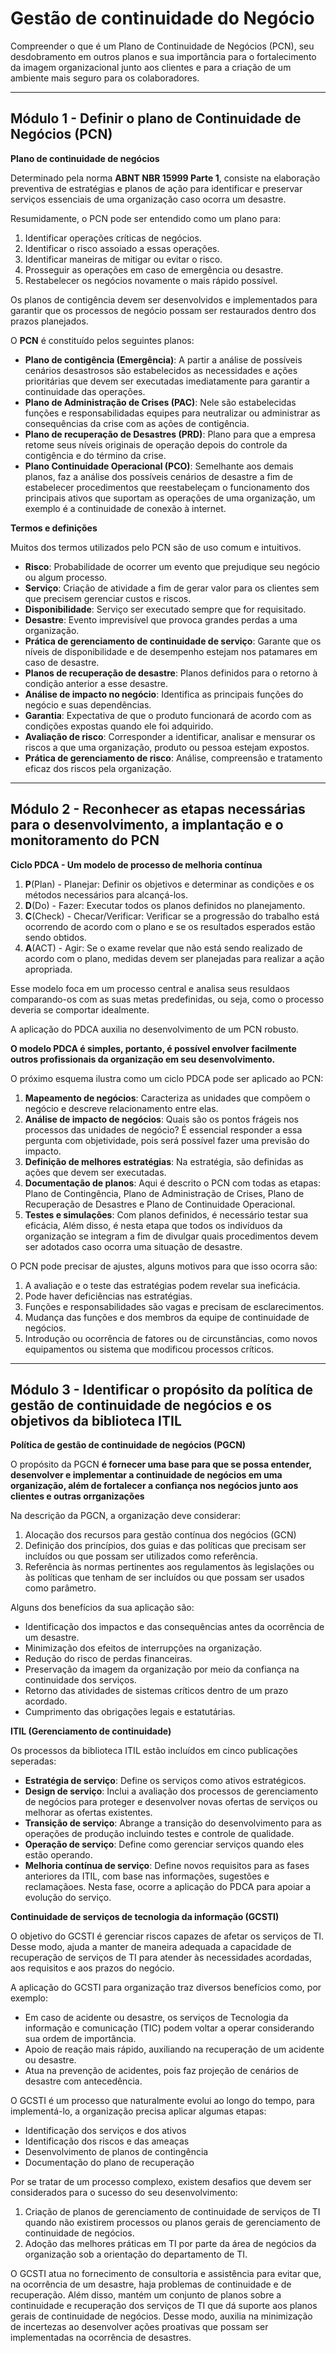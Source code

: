 # Gestão de continuidade do Negócio

Compreender o que é um Plano de Continuidade de Negócios (PCN), seu desdobramento em outros planos e sua importância para o fortalecimento da imagem organizacional junto aos clientes e para a criação de um ambiente mais seguro para os colaboradores.

***

## **Módulo 1 - Definir o plano de Continuidade de Negócios (PCN)**

**Plano de continuidade de negócios**

Determinado pela norma **ABNT NBR 15999 Parte 1**, consiste na elaboração preventiva de estratégias e planos de ação para identificar e preservar serviços essenciais de uma organização caso ocorra um desastre.

Resumidamente, o PCN pode ser entendido como um plano para:

1. Identificar operações críticas de negócios.
2. Identificar o risco assoiado a essas operações.
3. Identificar maneiras de mitigar ou evitar o risco.
4. Prosseguir as operações em caso de emergência ou desastre.
5. Restabelecer os negócios novamente o mais rápido possível.

Os planos de contigência devem ser desenvolvidos e implementados para garantir que os processos de negócio possam ser restaurados dentro dos prazos planejados.

O **PCN** é constituído pelos seguintes planos:

- **Plano de contigência (Emergência)**: A partir a análise de possíveis cenários desastrosos são estabelecidos as necessidades e ações prioritárias que devem ser executadas imediatamente para garantir a continuidade das operações.
- **Plano de Administração de Crises (PAC)**: Nele são estabelecidas funções e responsabilidadas equipes para neutralizar ou administrar as consequências da crise com as ações de contigência.
- **Plano de recuperação de Desastres (PRD)**: Plano para que a empresa retome seus níveis originais de operação depois do controle da contigência e do término da crise.
- **Plano Continuidade Operacional (PCO)**: Semelhante aos demais planos, faz a análise dos possíveis cenários de desastre a fim de estabelecer procedimentos que reestabeleçam o funcionamento dos principais ativos que suportam as operações de uma organização, um exemplo é a continuidade de conexão à internet.

**Termos e definições**

Muitos dos termos utilizados pelo PCN são de uso comum e intuitivos.

- **Risco**: Probabilidade de ocorrer um evento que prejudique seu negócio ou algum processo.
- **Serviço**: Criação de atividade a fim de gerar valor para os clientes sem que precisem gerenciar custos e riscos.
- **Disponibilidade**: Serviço ser executado sempre que for requisitado.
- **Desastre**: Evento imprevisível que provoca grandes perdas a uma organização.
- **Prática de gerenciamento de continuidade de serviço**: Garante que os níveis de disponibilidade e de desempenho estejam nos patamares em caso de desastre.
- **Planos de recuperação de desastre**: Planos definidos para o retorno à condição anterior a esse desastre.
- **Análise de impacto no negócio**: Identifica as principais funções do negócio e suas dependências.
- **Garantia**: Expectativa de que o produto funcionará de acordo com as condições expostas quando ele foi adquirido.
- **Avaliação de risco**: Corresponder a identificar, analisar e mensurar os riscos a que uma organização, produto ou pessoa estejam expostos.
- **Prática de gerenciamento de risco**: Análise, compreensão e tratamento eficaz dos riscos pela organização.

***

## **Módulo 2 - Reconhecer as etapas necessárias para o desenvolvimento, a implantação e o monitoramento do PCN**

**Ciclo PDCA - Um modelo de processo de melhoria contínua**

1. **P**(Plan) - Planejar: Definir os objetivos e determinar as condições e os métodos necessários para alcançá-los.
2. **D**(Do) - Fazer: Executar todos os planos definidos no planejamento.
3. **C**(Check) - Checar/Verificar: Verificar se a progressão do trabalho está ocorrendo de acordo com o plano e se os resultados esperados estão sendo obtidos.
4. **A**(ACT) - Agir: Se o exame revelar que não está sendo realizado de acordo com o plano, medidas devem ser planejadas para realizar a ação apropriada.

Esse modelo foca em um processo central e analisa seus resuldaos comparando-os com as suas metas predefinidas, ou seja, como o processo deveria se comportar idealmente.

A aplicação do PDCA auxilia no desenvolvimento de um PCN robusto.

**O modelo PDCA é simples, portanto, é possível envolver facilmente outros profissionais da organização em seu desenvolvimento.**

O próximo esquema ilustra como um ciclo PDCA pode ser aplicado ao PCN:

1. **Mapeamento de negócios**: Caracteriza as unidades que compõem o negócio e descreve relacionamento entre elas.
2. **Análise de impacto de negócios**: Quais são os pontos frágeis nos processos das unidades de negócio? É essencial responder a essa pergunta com objetividade, pois será possível fazer uma previsão do impacto.
3. **Definição de melhores estratégias**: Na estratégia, são definidas as ações que devem ser executadas.
4. **Documentação de planos**: Aqui é descrito o PCN com todas as etapas: Plano de Contingência, Plano de Administração de Crises, Plano de Recuperação de Desastres e Plano de Continuidade Operacional.
5. **Testes e simulações**: Com planos definidos, é necessário testar sua eficácia, Além disso, é nesta etapa que todos os indivíduos da organização se integram a fim de divulgar quais procedimentos devem ser adotados caso ocorra uma situação de desastre.

O PCN pode precisar de ajustes, alguns motivos para que isso ocorra são:

1. A avaliação e o teste das estratégias podem revelar sua ineficácia.
2. Pode haver deficiências nas estratégias.
3. Funções e responsabilidades são vagas e precisam de esclarecimentos.
4. Mudança das funções e dos membros da equipe de continuidade de negócios.
5. Introdução ou ocorrência de fatores ou de circunstâncias, como novos equipamentos ou sistema que modificou processos críticos.

***

## **Módulo 3 - Identificar o propósito da política de gestão de continuidade de negócios e os objetivos da biblioteca ITIL**

**Política de gestão de continuidade de negócios (PGCN)**

O propósito da PGCN **é fornecer uma base para que se possa entender, desenvolver e implementar a continuidade de negócios em uma organização, além de fortalecer a confiança nos negócios junto aos clientes e outras orrganizações**

Na descrição da PGCN, a organização deve considerar:

1. Alocação dos recursos para gestão contínua dos negócios (GCN)
2. Definição dos princípios, dos guias e das políticas que precisam ser incluídos ou que possam ser utilizados como referência.
3. Referência às normas pertinentes aos regulamentos às legislações ou às políticas que tenham de ser incluídos ou que possam ser usados como parâmetro.

Alguns dos benefícios da sua aplicação são:

- Identificação dos impactos e das consequências antes da ocorrência de um desastre.
- Minimização dos efeitos de interrupções na organização.
- Redução do risco de perdas financeiras.
- Preservação da imagem da organização por meio da confiança na continuidade dos serviços.
- Retorno das atividades de sistemas críticos dentro de um prazo acordado.
- Cumprimento das obrigações legais e estatutárias.

**ITIL (Gerenciamento de continuidade)**

Os processos da biblioteca ITIL estão incluídos em cinco publicações seperadas:

- **Estratégia de serviço**: Define os serviços como ativos estratégicos.
- **Design de serviço**: Inclui a avaliação dos processos de gerenciamento de negócios para proteger e desenvolver novas ofertas de serviços ou melhorar as ofertas existentes.
- **Transição de serviço**: Abrange a transição do desenvolvimento para as operações de produção incluindo testes e controle de qualidade.
- **Operação de serviço**: Define como gerenciar serviços quando eles estão operando.
- **Melhoria contínua de serviço**: Define novos requisitos para as fases anteriores da ITIL, com base nas informações, sugestões e reclamaçãoes. Nesta fase, ocorre a aplicação do PDCA para apoiar a evolução do serviço.

**Continuidade de serviços de tecnologia da informação (GCSTI)**

O objetivo do GCSTI é gerenciar riscos capazes de afetar os serviços de TI. Desse modo, ajuda a manter de maneira adequada a capacidade de recuperação de serviços de TI para atender às necessidades acordadas, aos requisitos e aos prazos do negócio.

A aplicação do GCSTI para organização traz diversos benefícios como, por exemplo:

- Em caso de acidente ou desastre, os serviços de Tecnologia da informação e comunicação (TIC) podem voltar a operar considerando sua ordem de importância.
- Apoio de reação mais rápido, auxiliando na recuperação de um acidente ou desastre.
- Atua na prevenção de acidentes, pois faz projeção de cenários de desastre com antecedência.

O GCSTI é um processo que naturalmente evolui ao longo do tempo, para implementá-lo, a organização precisa aplicar algumas etapas:

- Identificação dos serviços e dos ativos
- Identificação dos riscos e das ameaças
- Desenvolvimento de planos de contingência
- Documentação do plano de recuperação

Por se tratar de um processo complexo, existem desafios que devem ser considerados para o sucesso do seu desenvolvimento:

1. Criação de planos de gerenciamento de continuidade de serviços de TI quando não existirem processos ou planos gerais de gerenciamento de continuidade de negócios.
2. Adoção das melhores práticas em TI por parte da área de negócios da organização sob a orientação do departamento de TI.

O GCSTI atua no fornecimento de consultoria e assistência para evitar que, na ocorrência de um desastre, haja problemas de continuidade e de recuperação. Além disso, mantém um conjunto de planos sobre a continuidade e recuperação dos serviços de TI que dá suporte aos planos gerais de continuidade de negócios. Desse modo, auxilia na minimização de incertezas ao desenvolver ações proativas que possam ser implementadas na ocorrência de desastres.